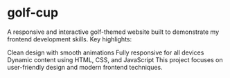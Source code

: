 # golf-cup
A responsive and interactive golf-themed website built to demonstrate my frontend development skills. Key highlights:

Clean design with smooth animations
Fully responsive for all devices
Dynamic content using HTML, CSS, and JavaScript
This project focuses on user-friendly design and modern frontend techniques.
